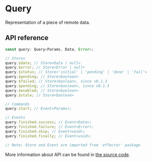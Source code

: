 # Query

Representation of a piece of remote data.

## API reference

```ts
const query: Query<Params, Data, Error>;

// Stores
query.$data; // Store<Data | null>
query.$error; // Store<Error | null>
query.$status; // Store<'initial' | 'pending' | 'done' | 'fail'>
query.$pending; // Store<boolean>
query.$failed; // Store<boolean>, since v0.1.3
query.$pending; // Store<boolean>, since v0.1.3
query.$enabled; // Store<boolean>
query.$stale; // Store<boolean>

// Commands
query.start; // Event<Params>;

// Events
query.finished.success; // Event<Data>;
query.finished.failure; // Event<Error>;
query.finished.skip; // Event<void>;
query.finished.finally; // Event<void>;

// Note: Store and Event are imported from 'effector' package
```

More information about API can be found in [the source code](../../../packages/core/src/query/type.ts).
